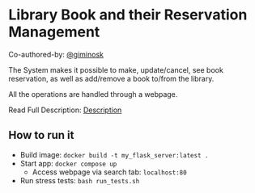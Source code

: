 # Library Book and their Reservation Management 

Co-authored-by: [@giminosk](https://github.com/Giminosk)

The System makes it possible to make, update/cancel, see book reservation, as well as add/remove a book to/from the library.

All the operations are handled through a webpage.

Read Full Description: [Description](https://github.com/Giminosk/book-database-management/blob/main/REPORT.md)

## How to run it

- Build image: `docker build -t my_flask_server:latest .`
- Start app: `docker compose up`
    - Access webpage via search tab: `localhost:80`
- Run stress tests: `bash run_tests.sh`
